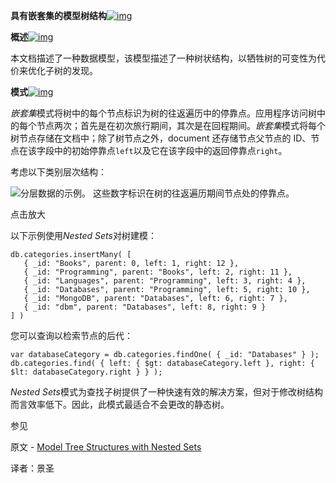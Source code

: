 **具有嵌套集的模型树结构**[![img](https://www.mongodb.com/docs/manual/assets/link.svg)](https://www.mongodb.com/docs/manual/tutorial/model-tree-structures-with-nested-sets/#model-tree-structures-with-nested-sets)

**概述**[![img](https://www.mongodb.com/docs/manual/assets/link.svg)](https://www.mongodb.com/docs/manual/tutorial/model-tree-structures-with-nested-sets/#overview)

本文档描述了一种数据模型，该模型描述了一种树状结构，以牺牲树的可变性为代价来优化子树的发现。

**模式**[![img](https://www.mongodb.com/docs/manual/assets/link.svg)](https://www.mongodb.com/docs/manual/tutorial/model-tree-structures-with-nested-sets/#pattern)

*嵌套集*模式将树中的每个节点标识为树的往返遍历中的停靠点。应用程序访问树中的每个节点两次；首先是在初次旅行期间，其次是在回程期间。*嵌套集*模式将每个树节点存储在文档中；除了树节点之外，document 还存储节点父节点的 ID、节点在该字段中的初始停靠点`left`以及它在该字段中的返回停靠点`right`。

考虑以下类别层次结构：

![分层数据的示例。 这些数字标识在树的往返遍历期间节点处的停靠点。](https://www.mongodb.com/docs/manual/images/data-model-example-nested-set.bakedsvg.svg)

点击放大

以下示例使用*Nested Sets*对树建模：

```shell
db.categories.insertMany( [
   { _id: "Books", parent: 0, left: 1, right: 12 },
   { _id: "Programming", parent: "Books", left: 2, right: 11 },
   { _id: "Languages", parent: "Programming", left: 3, right: 4 },
   { _id: "Databases", parent: "Programming", left: 5, right: 10 },
   { _id: "MongoDB", parent: "Databases", left: 6, right: 7 },
   { _id: "dbm", parent: "Databases", left: 8, right: 9 }
] )
```

您可以查询以检索节点的后代：

```shell
var databaseCategory = db.categories.findOne( { _id: "Databases" } );
db.categories.find( { left: { $gt: databaseCategory.left }, right: { $lt: databaseCategory.right } } );
```

*Nested Sets*模式为查找子树提供了一种快速有效的解决方案，但对于修改树结构而言效率低下。因此，此模式最适合不会更改的静态树。

 参见

原文 - [Model Tree Structures with Nested Sets]( https://docs.mongodb.com/manual/tutorial/model-tree-structures-with-nested-sets/ )

译者：景圣
